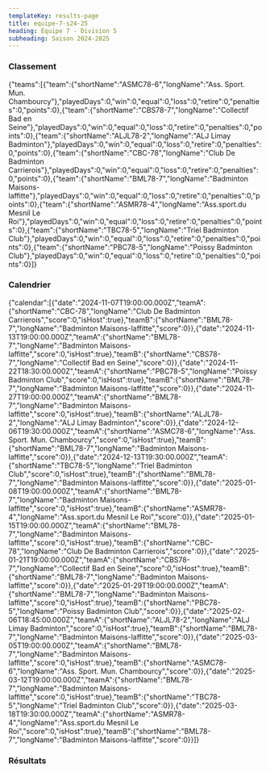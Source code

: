 ```yaml
---
templateKey: results-page
title: equipe-7-s24-25
heading: Équipe 7 - Division 5
subheading: Saison 2024-2025
---
```

### Classement

<teamranking>{"teams":[{"team":{"shortName":"ASMC78-6","longName":"Ass. Sport. Mun. Chambourcy"},"playedDays":0,"win":0,"equal":0,"loss":0,"retire":0,"penalties":0,"points":0},{"team":{"shortName":"CBS78-7","longName":"Collectif Bad en Seine"},"playedDays":0,"win":0,"equal":0,"loss":0,"retire":0,"penalties":0,"points":0},{"team":{"shortName":"ALJL78-2","longName":"ALJ Limay Badminton"},"playedDays":0,"win":0,"equal":0,"loss":0,"retire":0,"penalties":0,"points":0},{"team":{"shortName":"CBC-78","longName":"Club De Badminton Carrierois"},"playedDays":0,"win":0,"equal":0,"loss":0,"retire":0,"penalties":0,"points":0},{"team":{"shortName":"BML78-7","longName":"Badminton Maisons-laffitte"},"playedDays":0,"win":0,"equal":0,"loss":0,"retire":0,"penalties":0,"points":0},{"team":{"shortName":"ASMR78-4","longName":"Ass.sport.du Mesnil Le Roi"},"playedDays":0,"win":0,"equal":0,"loss":0,"retire":0,"penalties":0,"points":0},{"team":{"shortName":"TBC78-5","longName":"Triel Badminton Club"},"playedDays":0,"win":0,"equal":0,"loss":0,"retire":0,"penalties":0,"points":0},{"team":{"shortName":"PBC78-5","longName":"Poissy Badminton Club"},"playedDays":0,"win":0,"equal":0,"loss":0,"retire":0,"penalties":0,"points":0}]}</teamranking>

### Calendrier

<teamcalendar>{"calendar":[{"date":"2024-11-07T19:00:00.000Z","teamA":{"shortName":"CBC-78","longName":"Club De Badminton Carrierois","score":0,"isHost":true},"teamB":{"shortName":"BML78-7","longName":"Badminton Maisons-laffitte","score":0}},{"date":"2024-11-13T19:00:00.000Z","teamA":{"shortName":"BML78-7","longName":"Badminton Maisons-laffitte","score":0,"isHost":true},"teamB":{"shortName":"CBS78-7","longName":"Collectif Bad en Seine","score":0}},{"date":"2024-11-22T18:30:00.000Z","teamA":{"shortName":"PBC78-5","longName":"Poissy Badminton Club","score":0,"isHost":true},"teamB":{"shortName":"BML78-7","longName":"Badminton Maisons-laffitte","score":0}},{"date":"2024-11-27T19:00:00.000Z","teamA":{"shortName":"BML78-7","longName":"Badminton Maisons-laffitte","score":0,"isHost":true},"teamB":{"shortName":"ALJL78-2","longName":"ALJ Limay Badminton","score":0}},{"date":"2024-12-06T19:30:00.000Z","teamA":{"shortName":"ASMC78-6","longName":"Ass. Sport. Mun. Chambourcy","score":0,"isHost":true},"teamB":{"shortName":"BML78-7","longName":"Badminton Maisons-laffitte","score":0}},{"date":"2024-12-13T19:30:00.000Z","teamA":{"shortName":"TBC78-5","longName":"Triel Badminton Club","score":0,"isHost":true},"teamB":{"shortName":"BML78-7","longName":"Badminton Maisons-laffitte","score":0}},{"date":"2025-01-08T19:00:00.000Z","teamA":{"shortName":"BML78-7","longName":"Badminton Maisons-laffitte","score":0,"isHost":true},"teamB":{"shortName":"ASMR78-4","longName":"Ass.sport.du Mesnil Le Roi","score":0}},{"date":"2025-01-15T19:00:00.000Z","teamA":{"shortName":"BML78-7","longName":"Badminton Maisons-laffitte","score":0,"isHost":true},"teamB":{"shortName":"CBC-78","longName":"Club De Badminton Carrierois","score":0}},{"date":"2025-01-21T19:00:00.000Z","teamA":{"shortName":"CBS78-7","longName":"Collectif Bad en Seine","score":0,"isHost":true},"teamB":{"shortName":"BML78-7","longName":"Badminton Maisons-laffitte","score":0}},{"date":"2025-01-29T19:00:00.000Z","teamA":{"shortName":"BML78-7","longName":"Badminton Maisons-laffitte","score":0,"isHost":true},"teamB":{"shortName":"PBC78-5","longName":"Poissy Badminton Club","score":0}},{"date":"2025-02-06T18:45:00.000Z","teamA":{"shortName":"ALJL78-2","longName":"ALJ Limay Badminton","score":0,"isHost":true},"teamB":{"shortName":"BML78-7","longName":"Badminton Maisons-laffitte","score":0}},{"date":"2025-03-05T19:00:00.000Z","teamA":{"shortName":"BML78-7","longName":"Badminton Maisons-laffitte","score":0,"isHost":true},"teamB":{"shortName":"ASMC78-6","longName":"Ass. Sport. Mun. Chambourcy","score":0}},{"date":"2025-03-12T19:00:00.000Z","teamA":{"shortName":"BML78-7","longName":"Badminton Maisons-laffitte","score":0,"isHost":true},"teamB":{"shortName":"TBC78-5","longName":"Triel Badminton Club","score":0}},{"date":"2025-03-18T19:30:00.000Z","teamA":{"shortName":"ASMR78-4","longName":"Ass.sport.du Mesnil Le Roi","score":0,"isHost":true},"teamB":{"shortName":"BML78-7","longName":"Badminton Maisons-laffitte","score":0}}]}</teamcalendar>

### Résultats